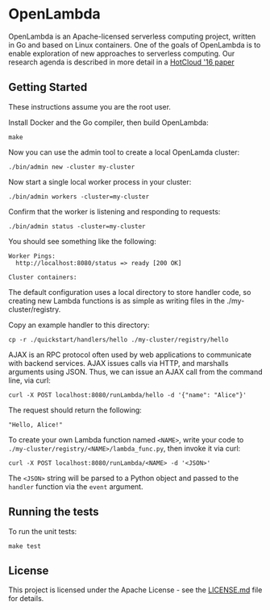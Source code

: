 # OpenLambda

OpenLambda is an Apache-licensed serverless computing project, written
in Go and based on Linux containers.  One of the goals of OpenLambda
is to enable exploration of new approaches to serverless computing.  Our
research agenda is described in more detail in a [HotCloud '16
paper](https://www.usenix.org/system/files/conference/hotcloud16/hotcloud16_hendrickson.pdf)

## Getting Started

These instructions assume you are the root user.

Install Docker and the Go compiler, then build OpenLambda:

```
make
```

Now you can use the admin tool to create a local OpenLamda cluster:

```
./bin/admin new -cluster my-cluster
```

Now start a single local worker process in your cluster:

```
./bin/admin workers -cluster=my-cluster
```

Confirm that the worker is listening and responding to requests:

```
./bin/admin status -cluster=my-cluster
```

You should see something like the following:

```
Worker Pings:
  http://localhost:8080/status => ready [200 OK]

Cluster containers:

```

The default configuration uses a local directory to store handler
code, so creating new Lambda functions is as simple as writing files
in the ./my-cluster/registry.

Copy an example handler to this directory:

```
cp -r ./quickstart/handlers/hello ./my-cluster/registry/hello
```

AJAX is an RPC protocol often used by web applications to communicate
with backend services.  AJAX issues calls via HTTP, and marshalls
arguments using JSON.  Thus, we can issue an AJAX call from the
command line, via curl:

```
curl -X POST localhost:8080/runLambda/hello -d '{"name": "Alice"}'
```

The request should return the following:

```
"Hello, Alice!"
```

To create your own Lambda function named `<NAME>`, write your code to
`./my-cluster/registry/<NAME>/lambda_func.py`, then invoke it via curl:

```
curl -X POST localhost:8080/runLambda/<NAME> -d '<JSON>'
```

The `<JSON>` string will be parsed to a Python object and passed to
the `handler` function via the `event` argument.

## Running the tests

To run the unit tests:

```
make test
```

## License

This project is licensed under the Apache License - see the [LICENSE.md](LICENSE.md) file for details.
